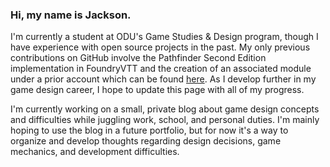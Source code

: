 ### Hi, my name is Jackson.

I'm currently a student at ODU's Game Studies & Design program, though I have experience with open source projects in the past. My only previous contributions on GitHub involve the Pathfinder Second Edition implementation in FoundryVTT and the creation of an associated module under a prior account which can be found [here](https://github.com/Golurkcanfly). As I develop further in my game design career, I hope to update this page with all of my progress.

I'm currently working on a small, private blog about game design concepts and difficulties while juggling work, school, and personal duties. I'm mainly hoping to use the blog in a future portfolio, but for now it's a way to organize and develop thoughts regarding design decisions, game mechanics, and development difficulties.

<!--
**ChungusUmungUs/ChungusUmungUs** is a ✨ _special_ ✨ repository because its `README.md` (this file) appears on your GitHub profile.

Here are some ideas to get you started:

- 🔭 I’m currently working on ...
- 🌱 I’m currently learning ...
- 👯 I’m looking to collaborate on ...
- 🤔 I’m looking for help with ...
- 💬 Ask me about ...
- 📫 How to reach me: ...
- 😄 Pronouns: ...
- ⚡ Fun fact: ...
-->
